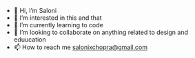 - 👋 Hi, I’m Saloni
- 👀 I’m interested in this and that 
- 🌱 I’m currently learning to code
- 💞️ I’m looking to collaborate on anything related to design and eduucation
- 📫 How to reach me salonixchopra@gmail.com

<!---
salonixchopra/salonixchopra is a ✨ special ✨ repository because its `README.md` (this file) appears on your GitHub profile.
You can click the Preview link to take a look at your changes.
--->
